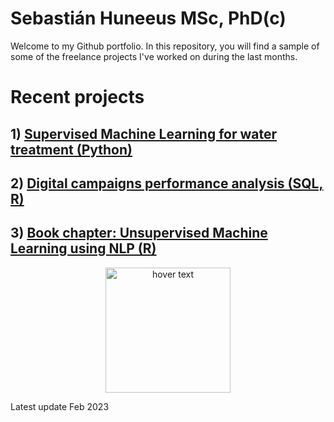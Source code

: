 # Sebastián Huneeus MSc, PhD(c)

Welcome to my Github portfolio. In this repository, you will find a sample of some of the freelance projects I've worked on during the last months. 


# Recent projects


## 1) [Supervised Machine Learning for water treatment (Python)](https://shuneeus.github.io/ml_water/)


## 2) [Digital campaigns performance analysis (SQL, R)](https://sebastianhuneeus.shinyapps.io/article_flexidashboard/)


## 3) [Book chapter: Unsupervised Machine Learning using NLP (R)](https://github.com/shuneeus/text_mining/blob/master/README.md) 

<p align="center">
  <img src="https://images.tandf.co.uk/common/jackets/agentjpg/978100301/9781003010623.jpg" width="200" title="hover text">
</p>








Latest update
Feb 2023
